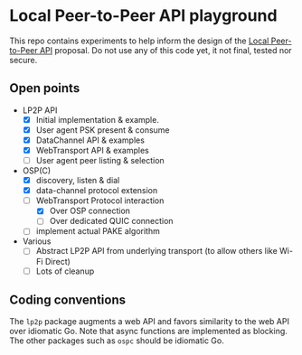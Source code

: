 # Local Peer-to-Peer API playground

This repo contains experiments to help inform the design of the [Local Peer-to-Peer API](https://github.com/WICG/local-peer-to-peer) proposal. Do not use any of this code yet, it not final, tested nor secure.

## Open points

- LP2P API
  - [x] Initial implementation & example.
  - [x] User agent PSK present & consume
  - [x] DataChannel API & examples
  - [x] WebTransport API & examples
  - [ ] User agent peer listing & selection
- OSP(C)
  - [x] discovery, listen & dial
  - [x] data-channel protocol extension
  - [ ] WebTransport Protocol interaction
    - [x] Over OSP connection
    - [ ] Over dedicated QUIC connection
  - [ ] implement actual PAKE algorithm
- Various
  - [ ] Abstract LP2P API from underlying transport (to allow others like Wi-Fi Direct)
  - [ ] Lots of cleanup

## Coding conventions

The `lp2p` package augments a web API and favors similarity to the web API over idiomatic Go. Note that async functions are implemented as blocking. The other packages such as `ospc` should be idiomatic Go.
